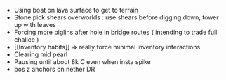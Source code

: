 * Using boat on lava surface to get to terrain
* Stone pick shears overworlds : use shears before digging down, tower up with leaves
* Forcing more piglins after hole in bridge routes ( intending to trade full chalice )
* [[Inventory habits]] => really force minimal inventory interactions
* Clearing mid pearl
* Pausing until about 8k C even when insta spike
* pos z anchors on nether DR